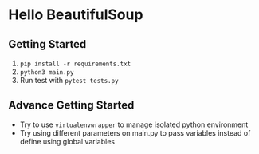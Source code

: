 # Hello BeautifulSoup

## Getting Started

1. `pip install -r requirements.txt`
2. `python3 main.py`
3. Run test with `pytest tests.py`

## Advance Getting Started

- Try to use `virtualenvwrapper` to manage isolated python environment
- Try using different parameters on main.py to pass variables instead of define using global variables

